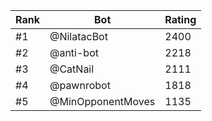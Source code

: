 Rank|Bot|Rating
---|---|---
#1|@NilatacBot|2400
#2|@anti-bot|2218
#3|@CatNail|2111
#4|@pawnrobot|1818
#5|@MinOpponentMoves|1135
